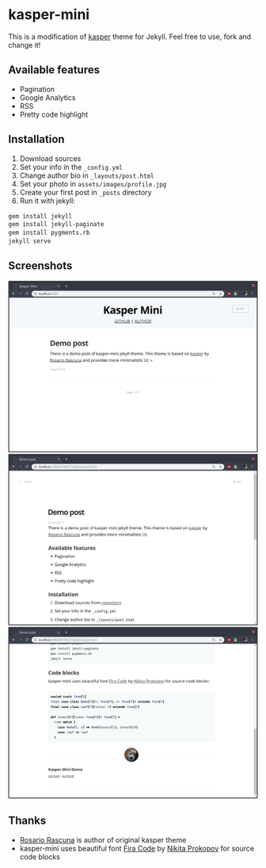 # kasper-mini 

This is a modification of [kasper](https://github.com/rosario/kasper) theme for Jekyll. Feel free to use, fork and change it!

## Available features
* Pagination
* Google Analytics
* RSS
* Pretty code highlight

## Installation
1. Download sources
2. Set your info in the `_config.yml`
3. Change author bio in `_layouts/post.html`
4. Set your photo in `assets/images/profile.jpg`
5. Create your first post in `_posts` directory
6. Run it with jekyll:

```sh
gem install jekyll
gem install jekyll-paginate
gem install pygments.rb
jekyll serve
```

## Screenshots
![](https://raw.githubusercontent.com/poslegm/kasper-mini/master/assets/images/screen1.png)
![](https://raw.githubusercontent.com/poslegm/kasper-mini/master/assets/images/screen2.png)
![](https://raw.githubusercontent.com/poslegm/kasper-mini/master/assets/images/screen3.png)

## Thanks
* [Rosario Rascuna](https://github.com/rosario) is author of original kasper theme
* kasper-mini uses beautiful font [Fira Code](https://github.com/tonsky/FiraCode) by [Nikita Prokopov](http://tonsky.me/) for source code blocks

